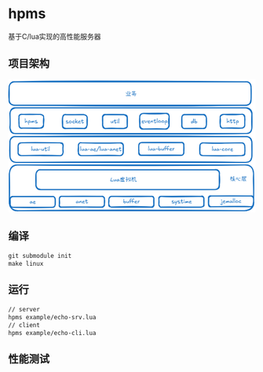 # hpms
基于C/lua实现的高性能服务器

## 项目架构
![](./source/hpms.png "架构图")

## 编译
```
git submodule init
make linux
```
## 运行
```
// server
hpms example/echo-srv.lua
// client
hpms example/echo-cli.lua
```

## 性能测试